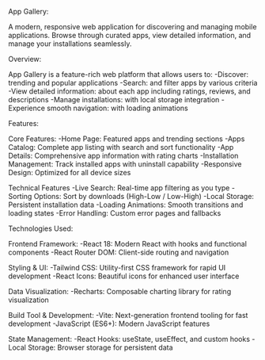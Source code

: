  App Gallery:

A modern, responsive web application for discovering and managing mobile applications. Browse through curated apps, view detailed information, and manage your installations seamlessly.


 Overview: 

App Gallery is a feature-rich web platform that allows users to:
-Discover: trending and popular applications
-Search: and filter apps by various criteria
-View detailed information: about each app including ratings, reviews, and descriptions
-Manage installations: with local storage integration
-Experience smooth navigation: with loading animations

Features:

 Core Features:
-Home Page: Featured apps and trending sections
-Apps Catalog: Complete app listing with search and sort functionality
-App Details: Comprehensive app information with rating charts
-Installation Management: Track installed apps with uninstall capability
-Responsive Design: Optimized for all device sizes

Technical Features
-Live Search: Real-time app filtering as you type
-Sorting Options: Sort by downloads (High-Low / Low-High)
-Local Storage: Persistent installation data
-Loading Animations: Smooth transitions and loading states
-Error Handling: Custom error pages and fallbacks

Technologies Used:

Frontend Framework:
-React 18: Modern React with hooks and functional components
-React Router DOM: Client-side routing and navigation

Styling & UI:
-Tailwind CSS: Utility-first CSS framework for rapid UI development
-React Icons: Beautiful icons for enhanced user interface

Data Visualization:
-Recharts: Composable charting library for rating visualization

Build Tool & Development:
-Vite: Next-generation frontend tooling for fast development
-JavaScript (ES6+): Modern JavaScript features

State Management:
-React Hooks: useState, useEffect, and custom hooks
-Local Storage: Browser storage for persistent data
